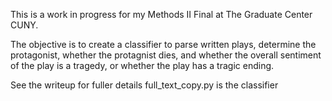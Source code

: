 This is a work in progress for my Methods II Final at The Graduate Center CUNY.

The objective is to create a classifier to parse written plays, determine the protagonist, 
whether the protagnist dies, and whether the overall sentiment of the play is a tragedy, 
or whether the play has a tragic ending.

See the writeup for fuller details
full_text_copy.py is the classifier
